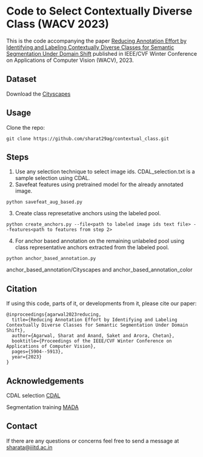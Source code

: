 # Code to Select Contextually Diverse Class (WACV 2023)
This is the code accompanying the paper [Reducing Annotation Effort by Identifying and Labeling Contextually Diverse Classes for Semantic Segmentation Under Domain Shift](https://openaccess.thecvf.com/content/WACV2023/html/Agarwal_Reducing_Annotation_Effort_by_Identifying_and_Labeling_Contextually_Diverse_Classes_WACV_2023_paper.html) published in IEEE/CVF Winter Conference on Applications of Computer Vision (WACV), 2023.

## Dataset
Download the [Cityscapes](https://www.cityscapes-dataset.com/#download)

## Usage
Clone the repo:
```
git clone https://github.com/sharat29ag/contextual_class.git
```

## Steps
1. Use any selection technique to select image ids. CDAL_selection.txt is a sample selection using CDAL.
2. Savefeat features using pretrained model for the already annotated image. 
```
python savefeat_aug_based.py
```
3. Create class represetative anchors using the labeled pool. 
```
python create_anchors.py --file<path to labeled image ids text file> --features<path to features from step 2>
```
4. For anchor based annotation on the remaining unlabeled pool using class representative anchors extracted from the labeled pool. 
```
python anchor_based_annotation.py
```
anchor_based_annotation/Cityscapes and anchor_based_annotation_color
## Citation
If using this code, parts of it, or developments from it, please cite our paper:
```
@inproceedings{agarwal2023reducing,
  title={Reducing Annotation Effort by Identifying and Labeling Contextually Diverse Classes for Semantic Segmentation Under Domain Shift},
  author={Agarwal, Sharat and Anand, Saket and Arora, Chetan},
  booktitle={Proceedings of the IEEE/CVF Winter Conference on Applications of Computer Vision},
  pages={5904--5913},
  year={2023}
}
```
## Acknowledgements
CDAL selection [CDAL](https://github.com/KaiyangZhou/pytorch-vsumm-reinforce)

Segmentation training [MADA](https://github.com/munanning/MADA) 

## Contact
If there are any questions or concerns feel free to send a message at sharata@iiitd.ac.in

